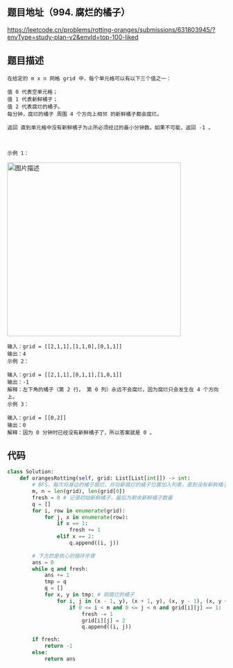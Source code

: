 ## 题目地址（994. 腐烂的橘子）

https://leetcode.cn/problems/rotting-oranges/submissions/631803945/?envType=study-plan-v2&envId=top-100-liked

## 题目描述

```
在给定的 m x n 网格 grid 中，每个单元格可以有以下三个值之一：

值 0 代表空单元格；
值 1 代表新鲜橘子；
值 2 代表腐烂的橘子。
每分钟，腐烂的橘子 周围 4 个方向上相邻 的新鲜橘子都会腐烂。

返回 直到单元格中没有新鲜橘子为止所必须经过的最小分钟数。如果不可能，返回 -1 。

 

示例 1：
```

<p>
  <img src="https://assets.leetcode-cn.com/aliyun-lc-upload/uploads/2019/02/16/oranges.png" alt="图片描述" width="400"/>
</p>

```
输入：grid = [[2,1,1],[1,1,0],[0,1,1]]
输出：4
示例 2：

输入：grid = [[2,1,1],[0,1,1],[1,0,1]]
输出：-1
解释：左下角的橘子（第 2 行， 第 0 列）永远不会腐烂，因为腐烂只会发生在 4 个方向上。
示例 3：

输入：grid = [[0,2]]
输出：0
解释：因为 0 分钟时已经没有新鲜橘子了，所以答案就是 0 。
```

## 代码

```python
class Solution:
    def orangesRotting(self, grid: List[List[int]]) -> int:
        # BFS，每次将身边的橘子腐烂，并将新腐烂的橘子位置加入列表，直到没有新鲜橘子，或者感染不到
        m, n = len(grid), len(grid[0])
        fresh = 0 # 记录初始新鲜橘子，最后为剩余新鲜橘子数量
        q = []
        for i, row in enumerate(grid):
            for j, x in enumerate(row):
                if x == 1:
                    fresh += 1
                elif x == 2:
                    q.append((i, j))
            
        # 下方的是核心的循环步骤
        ans = 0
        while q and fresh:
            ans += 1
            tmp = q
            q = []
            for x, y in tmp: # 刚腐烂的橘子
                for i, j in (x - 1, y), (x + 1, y), (x, y - 1), (x, y + 1):
                    if 0 <= i < m and 0 <= j < n and grid[i][j] == 1:
                        fresh -= 1
                        grid[i][j] = 2
                        q.append((i, j))

        if fresh:
            return -1
        else:
            return ans
```

